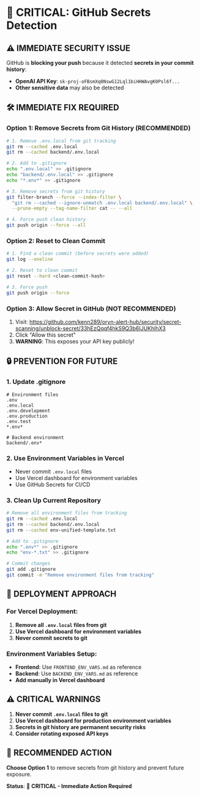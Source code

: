 # 🚨 CRITICAL: GitHub Secrets Detection

## ⚠️ **IMMEDIATE SECURITY ISSUE**

GitHub is **blocking your push** because it detected **secrets in your commit history**:

- **OpenAI API Key**: `sk-proj-oFBsmXq0NswG12Lql1biHHWAvgK0Psl6f...`
- **Other sensitive data** may also be detected

## 🛠️ **IMMEDIATE FIX REQUIRED**

### **Option 1: Remove Secrets from Git History (RECOMMENDED)**

```bash
# 1. Remove .env.local from git tracking
git rm --cached .env.local
git rm --cached backend/.env.local

# 2. Add to .gitignore
echo ".env.local" >> .gitignore
echo "backend/.env.local" >> .gitignore
echo "*.env*" >> .gitignore

# 3. Remove secrets from git history
git filter-branch --force --index-filter \
  "git rm --cached --ignore-unmatch .env.local backend/.env.local" \
  --prune-empty --tag-name-filter cat -- --all

# 4. Force push clean history
git push origin --force --all
```

### **Option 2: Reset to Clean Commit**

```bash
# 1. Find a clean commit (before secrets were added)
git log --oneline

# 2. Reset to clean commit
git reset --hard <clean-commit-hash>

# 3. Force push
git push origin --force
```

### **Option 3: Allow Secret in GitHub (NOT RECOMMENDED)**

1. Visit: https://github.com/kenn289/oryn-alert-hub/security/secret-scanning/unblock-secret/33hEzQqqf4hkS9Q3b6IJUKhlhX3
2. Click "Allow this secret"
3. **WARNING**: This exposes your API key publicly!

## 🔒 **PREVENTION FOR FUTURE**

### **1. Update .gitignore**
```
# Environment files
.env
.env.local
.env.development
.env.production
.env.test
*.env*

# Backend environment
backend/.env*
```

### **2. Use Environment Variables in Vercel**
- Never commit `.env.local` files
- Use Vercel dashboard for environment variables
- Use GitHub Secrets for CI/CD

### **3. Clean Up Current Repository**
```bash
# Remove all environment files from tracking
git rm --cached .env.local
git rm --cached backend/.env.local
git rm --cached env-unified-template.txt

# Add to .gitignore
echo ".env*" >> .gitignore
echo "env-*.txt" >> .gitignore

# Commit changes
git add .gitignore
git commit -m "Remove environment files from tracking"
```

## 🚀 **DEPLOYMENT APPROACH**

### **For Vercel Deployment:**
1. **Remove all `.env.local` files from git**
2. **Use Vercel dashboard for environment variables**
3. **Never commit secrets to git**

### **Environment Variables Setup:**
- **Frontend**: Use `FRONTEND_ENV_VARS.md` as reference
- **Backend**: Use `BACKEND_ENV_VARS.md` as reference
- **Add manually in Vercel dashboard**

## ⚠️ **CRITICAL WARNINGS**

1. **Never commit `.env.local` files to git**
2. **Use Vercel dashboard for production environment variables**
3. **Secrets in git history are permanent security risks**
4. **Consider rotating exposed API keys**

## 🎯 **RECOMMENDED ACTION**

**Choose Option 1** to remove secrets from git history and prevent future exposure.

**Status**: 🚨 **CRITICAL - Immediate Action Required**
